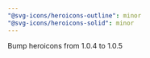 ```yaml
---
"@svg-icons/heroicons-outline": minor
"@svg-icons/heroicons-solid": minor
---
```


Bump heroicons from 1.0.4 to 1.0.5
